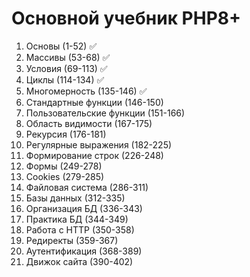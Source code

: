 # Основной учебник PHP8+

1. Основы (1-52) ✅
2. Массивы (53-68) ✅
3. Условия (69-113) ✅
4. Циклы (114-134) ✅
5. Многомерность (135-146) ✅
6. Стандартные функции (146-150)
7. Пользовательские функции (151-166)
8. Область видимости (167-175)
9. Рекурсия (176-181)
10. Регулярные выражения (182-225)
11. Формирование строк (226-248)
12. Формы (249-278)
13. Cookies (279-285)
14. Файловая система (286-311)
15. Базы данных (312-335)
16. Организация БД (336-343)
17. Практика БД (344-349)
18. Работа с HTTP (350-358)
19. Редиректы (359-367)
20. Аутентификация (368-389)
21. Движок сайта (390-402)
